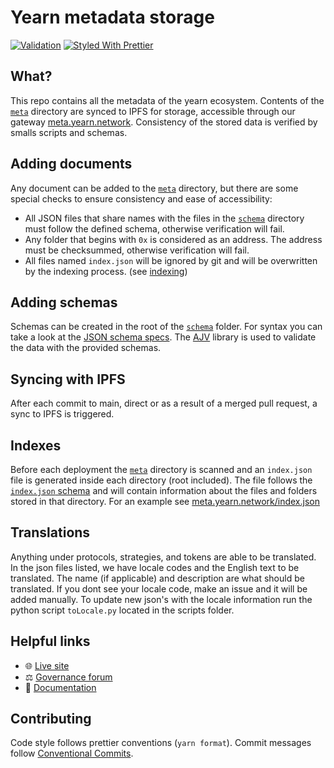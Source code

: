 # Yearn metadata storage

[![Validation](https://github.com/yearn/ydaemon/workflows/Validation/badge.svg)](https://github.com/yearn/ydaemon/actions?query=workflow%3AValidation)
[![Styled With Prettier](https://img.shields.io/badge/code_style-prettier-ff69b4.svg)](https://prettier.io/)

## What?

This repo contains all the metadata of the yearn ecosystem. Contents of the
[`meta`](./data/meta) directory are synced to IPFS for storage, accessible through
our gateway [meta.yearn.network](https://meta.yearn.network). Consistency of
the stored data is verified by smalls scripts and schemas.

## Adding documents

Any document can be added to the [`meta`](./data/meta) directory, but there are some
special checks to ensure consistency and ease of accessibility:

- All JSON files that share names with the files in the [`schema`](./data/meta/_config/schema)
  directory must follow the defined schema, otherwise verification will fail.
- Any folder that begins with `0x` is considered as an address. The address must
  be checksummed, otherwise verification will fail.
- All files named `index.json` will be ignored by git and will be
  overwritten by the indexing process. (see [indexing](#indexes))


## Adding schemas

Schemas can be created in the root of the [`schema`](./data/meta/_config/schema) folder. For
syntax you can take a look at the [JSON schema specs](https://json-schema.org).
The [AJV](https://github.com/ajv-validator/ajv) library is used to validate the
data with the provided schemas.

## Syncing with IPFS

After each commit to main, direct or as a result of a merged pull request, a
sync to IPFS is triggered.

## Indexes

Before each deployment the [`meta`](./data/meta) directory is scanned and an
`index.json` file is generated inside each directory (root included). The file
follows the [`index.json` schema](./data/meta/_config/schema/index.json) and will contain
information about the files and folders stored in that directory. For an example
see [meta.yearn.network/index.json](https://meta.yearn.network/json)

## Translations

Anything under protocols, strategies, and tokens are able to be translated. In the json files listed, we have locale codes and the English text to be translated. The name (if applicable) and description are what should be translated. If you dont see your locale code, make an issue and it will be added manually. To update new json's with the locale information run the python script `toLocale.py` located in the scripts folder.

## Helpful links

- 🌐 [Live site](https://yearn.network)
- ⚖️ [Governance forum](https://gov.yearn.fi)
- 📑 [Documentation](https://docs.yearn.fi)

## Contributing

Code style follows prettier conventions (`yarn format`). Commit messages follow [Conventional Commits](https://www.conventionalcommits.org/en/v1.0.0/).
